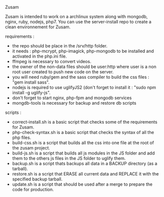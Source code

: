 Zusam

Zusam is intended to work on a archlinux system along with mongodb, nginx, ruby, nodejs, php7.
You can use the server-install repo to create a clean environnement for Zusam.

requirements :
- the repo should be place in the /srv/http folder.
- it needs : php-mcrypt, php-imagick, php-mongodb to be installed and activated in the php.ini file.
- ffmpeg is necessary to convert videos.
- the owner of the non-data files should be user:http where user is a non root user created to push new code on the server.
- you will need ruby/gem and the sass compiler to build the css files : "gem install sass".
- nodejs is required to use uglifyJS2 (don't forget to install it : "sudo npm install -g uglify-js".
- don't forget to start nginx, php-fpm and mongodb services
- mongdb-tools is necessary for backup and restore db scripts

scripts :
- correct-install.sh is a basic script that checks some of the requirements for Zusam.
- php-check-syntax.sh is a basic script that checks the syntax of all the php files.
- build-css.sh is a script that builds all the css into one file at the root of the zusam project.
- build-js.sh is a script that builds all js modules in the JS folder and add them to the others js files in the JS folder to uglify them.
- backup.sh is a script thats backups all data in a BACKUP directory (as a tarball).
- restore.sh is a script that ERASE all current data and REPLACE it with the specified backup tarball.
- update.sh is a script that should be used after a merge to prepare the code for production.
